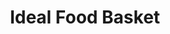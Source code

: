 ---
title: "Ideal Food Basket"
url: /brooklyn/ideal-food-basket-rockaway-parkway/
shop: Supermarkt
---